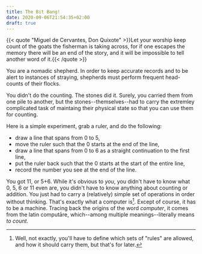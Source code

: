 ```yaml
---
title: The Bit Bang!
date: 2020-09-06T21:54:35+02:00
draft: true
---
```


{{< quote "Miguel de Cervantes, Don Quixote" >}}Let your worship keep count of the goats the fisherman is taking across, for if one escapes the memory there will be an end of the story, and it will be impossible to tell another word of it.{{< /quote >}}

You are a nomadic shepherd. In order to keep accurate records and to be alert to instances of straying, shepherds must perform frequent head-counts of their flocks. 

You didn't do the counting. The stones did it. Surely, you carried them from one pile to another, but the stones--themselves--had to carry the extremley complicated task of maintaing their physical state so that you can use them for counting.

Here is a simple experiment, grab a ruler, and do the following:
* draw a line that spans from 0 to 5,
* move the ruler such that the 0 starts at the end of the line,
* draw a line that spans from 0 to 6 as a straight continuation to the first line,
* put the ruler back such that the 0 starts at the start of the entire line,
* record the number you see at the end of the line.

You got 11, or 5+6. While it's obvious to _you_, you didn't have to know what 0, 5, 6 or 11 even are, you didn't have to know anything about counting or addition. You just had to carry a (relatively) simple set of operations in order without thinking. That's exactly what a computer is[^1]. Except of course, it has to be a machine. Tracing back the origins of the word _computer_, it comes from the latin computāre, which--among multiple meanings--literally means _to count_.



[^1]: Well, not exactly, you'll have to define which sets of "rules" are allowed, and how it should carry them, but that's for later.
